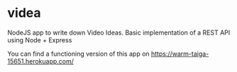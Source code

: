# videa
NodeJS app to write down Video Ideas. Basic implementation of a REST API using Node + Express

You can find a functioning version of this app on https://warm-taiga-15651.herokuapp.com/
